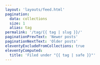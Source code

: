 ```yaml
---
layout: 'layouts/feed.html'
pagination:
  data: collections
  size: 1
  alias: tag
permalink: '/tag/{{ tag | slug }}/'
paginationPrevText: 'Newer posts'
paginationNextText: 'Older posts'
eleventyExcludeFromCollections: true
eleventyComputed:
  title: 'Filed under "{{ tag | safe }}"'
---
```

